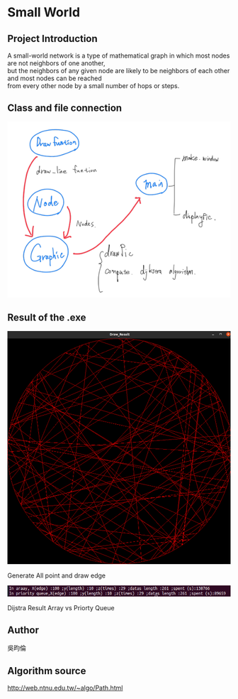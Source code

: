 # Small World  
  
## Project Introduction  
  
A small-world network is a type of mathematical graph in which most nodes are not neighbors of one another,  
but the neighbors of any given node are likely to be neighbors of each other and most nodes can be reached   
from every other node by a small number of hops or steps.  
  
## Class and file connection  
  
![Class](Classes.png)  
  
## Result of the .exe  
  
![Result of opengl window](Small_World.png)  
  
Generate All point and draw edge  

![Result of terminal](Dijstra_Result.png)  
  
Dijstra Result Array vs Priorty Queue  

## Author  
  
吳昀倫  
  
## Algorithm source  
  
http://web.ntnu.edu.tw/~algo/Path.html  


